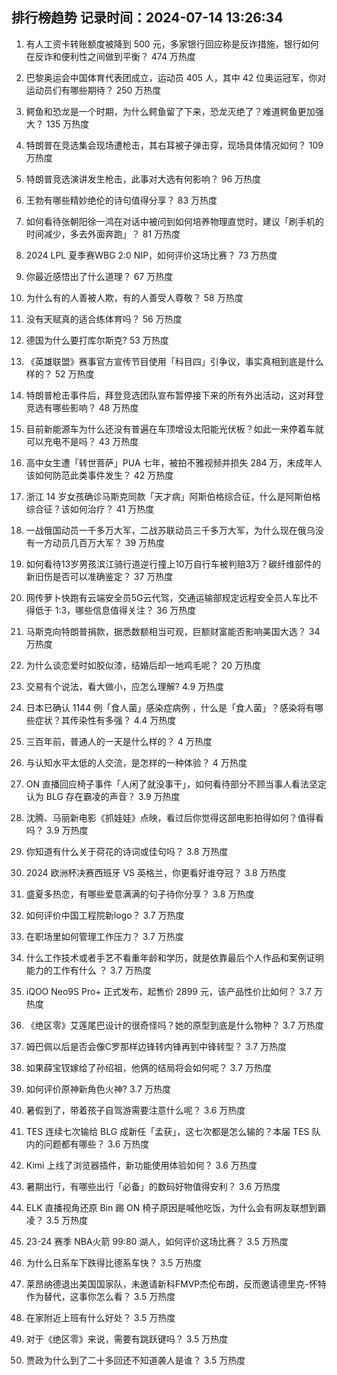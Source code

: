 
## 排行榜趋势 记录时间：2024-07-14 13:26:34
  
  1. 有人工资卡转账额度被降到 500 元，多家银行回应称是反诈措施，银行如何在反诈和便利性之间做到平衡？ 474 万热度
    
  2. 巴黎奥运会中国体育代表团成立，运动员 405 人，其中 42 位奥运冠军，你对运动员们有哪些期待？ 250 万热度
    
  3. 鳄鱼和恐龙是一个时期，为什么鳄鱼留了下来，恐龙灭绝了？难道鳄鱼更加强大？ 135 万热度
    
  4. 特朗普在竞选集会现场遭枪击，其右耳被子弹击穿，现场具体情况如何？ 109 万热度
    
  5. 特朗普竞选演讲发生枪击，此事对大选有何影响？ 96 万热度
    
  6. 王勃有哪些精妙绝伦的诗句值得分享？ 83 万热度
    
  7. 如何看待张朝阳徐一鸿在对话中被问到如何培养物理直觉时，建议「刷手机的时间减少，多去外面奔跑」？ 81 万热度
    
  8. 2024 LPL 夏季赛WBG 2:0 NIP，如何评价这场比赛？ 73 万热度
    
  9. 你最近感悟出了什么道理？ 67 万热度
    
  10. 为什么有的人善被人欺，有的人善受人尊敬？ 58 万热度
    
  11. 没有天赋真的适合练体育吗？ 56 万热度
    
  12. 德国为什么要打库尔斯克? 53 万热度
    
  13. 《英雄联盟》赛事官方宣传节目使用「科目四」引争议，事实真相到底是什么样的？ 52 万热度
    
  14. 特朗普枪击事件后，拜登竞选团队宣布暂停接下来的所有外出活动，这对拜登竞选有哪些影响？ 48 万热度
    
  15. 目前新能源车为什么还没有普遍在车顶增设太阳能光伏板？如此一来停着车就可以充电不是吗？ 43 万热度
    
  16. 高中女生遭「转世菩萨」PUA 七年，被拍不雅视频并损失 284 万，未成年人该如何防范此类事件发生？ 42 万热度
    
  17. 浙江 14 岁女孩确诊马斯克同款「天才病」阿斯伯格综合征，什么是阿斯伯格综合征？该如何治疗？ 41 万热度
    
  18. 一战俄国动员一千多万大军，二战苏联动员三千多万大军，为什么现在俄乌没有一方动员几百万大军？ 39 万热度
    
  19. 如何看待13岁男孩滨江骑行道逆行撞上10万自行车被判赔3万？碳纤维部件的新旧伤是否可以准确鉴定？ 37 万热度
    
  20. 网传萝卜快跑有云端安全员5G云代驾，交通运输部规定远程安全员人车比不得低于 1∶3，哪些信息值得关注？ 36 万热度
    
  21. 马斯克向特朗普捐款，据悉数额相当可观，巨额财富能否影响美国大选？ 34 万热度
    
  22. 为什么谈恋爱时如胶似漆，结婚后却一地鸡毛呢？ 20 万热度
    
  23. 交易有个说法，看大做小，应怎么理解? 4.9 万热度
    
  24. 日本已确认 1144 例「食人菌」感染症病例 ，什么是「食人菌」？感染将有哪些症状？其传染性有多强？ 4.4 万热度
    
  25. 三百年前，普通人的一天是什么样的？ 4 万热度
    
  26. 与认知水平太低的人交流，是怎样的一种体验？ 4 万热度
    
  27. ON 直播回应椅子事件「人闲了就没事干」，如何看待部分不顾当事人看法坚定认为 BLG 存在霸凌的声音？ 3.9 万热度
    
  28. 沈腾、马丽新电影《抓娃娃》点映，看过后你觉得这部电影拍得如何？值得看吗？ 3.9 万热度
    
  29. 你知道有什么关于荷花的诗词或佳句吗？ 3.8 万热度
    
  30. 2024 欧洲杯决赛西班牙 VS 英格兰，你更看好谁夺冠？ 3.8 万热度
    
  31. 盛夏多热恋，有哪些爱意满满的句子待你分享？ 3.8 万热度
    
  32. 如何评价中国工程院新logo？ 3.7 万热度
    
  33. 在职场里如何管理工作压力？ 3.7 万热度
    
  34. 什么工作技术或者手艺不看重年龄和学历，就是依靠最后个人作品和案例证明能力的工作有什么 ？ 3.7 万热度
    
  35. iQOO Neo9S Pro+ 正式发布，起售价 2899 元，该产品性价比如何？ 3.7 万热度
    
  36. 《绝区零》艾莲尾巴设计的很奇怪吗？她的原型到底是什么物种？ 3.7 万热度
    
  37. 姆巴佩以后是否会像C罗那样边锋转内锋再到中锋转型？ 3.7 万热度
    
  38. 如果薛宝钗嫁给了孙绍祖，他俩的结局将会如何呢？ 3.7 万热度
    
  39. 如何评价原神新角色火神? 3.7 万热度
    
  40. 暑假到了，带着孩子自驾游需要注意什么呢？ 3.6 万热度
    
  41. TES 连续七次输给 BLG 成新任「孟获」，这七次都是怎么输的？本届 TES 队内的问题都有哪些？ 3.6 万热度
    
  42. Kimi 上线了浏览器插件，新功能使用体验如何？ 3.6 万热度
    
  43. 暑期出行，有哪些出行「必备」的数码好物值得安利？ 3.6 万热度
    
  44. ELK 直播视角还原 Bin 踢 ON 椅子原因是喊他吃饭，为什么会有网友联想到霸凌？ 3.5 万热度
    
  45. 23-24 赛季 NBA火箭 99:80 湖人，如何评价这场比赛？ 3.5 万热度
    
  46. 为什么日系车下跌得比德系车快？ 3.5 万热度
    
  47. 莱昂纳德退出美国国家队，未邀请新科FMVP杰伦布朗，反而邀请德里克-怀特作为替代，这事你怎么看？ 3.5 万热度
    
  48. 在家附近上班有什么好处？ 3.5 万热度
    
  49. 对于《绝区零》来说，需要有跳跃键吗？ 3.5 万热度
    
  50. 贾政为什么到了二十多回还不知道袭人是谁？ 3.5 万热度
    